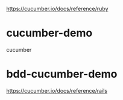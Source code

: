 
https://cucumber.io/docs/reference/ruby

# cucumber-demo
cucumber


# bdd-cucumber-demo

https://cucumber.io/docs/reference/rails


